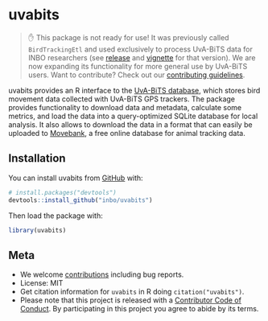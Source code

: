 # uvabits

> ✋ This package is not ready for use! It was previously called `BirdTrackingEtl` and used exclusively to process UvA-BiTS data for INBO researchers (see [release](https://github.com/inbo/uvabits/releases/tag/bt-etl) and [vignette](vignettes/bird-tracking-etl.Rmd) for that version). We are now expanding its functionality for more general use by UvA-BiTS users. Want to contribute? Check out our [contributing guidelines](.github/CONTRIBUTING.md).

uvabits provides an R interface to the [UvA-BiTS database](http://www.uva-bits.nl/), which stores bird movement data collected with UvA-BiTS GPS trackers. The package provides functionality to download data and metadata, calculate some metrics, and load the data into a  query-optimized SQLite database for local analysis. It also allows to download the data in a format that can easily be uploaded to [Movebank](https://www.movebank.org/), a free online database for animal tracking data.

## Installation

You can install uvabits from [GitHub](https://github.com/inbo/uvabits) with:

```r
# install.packages("devtools")
devtools::install_github("inbo/uvabits")
```

Then load the package with:

```r
library(uvabits)
```

## Meta

* We welcome [contributions](.github/CONTRIBUTING.md) including bug reports.
* License: MIT
* Get citation information for `uvabits` in R doing `citation("uvabits")`.
* Please note that this project is released with a [Contributor Code of Conduct](.github/CODE_OF_CONDUCT.md). By participating in this project you agree to abide by its terms.